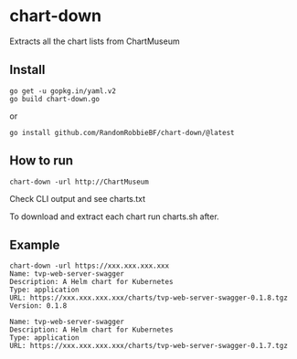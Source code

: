 # chart-down
Extracts all the chart lists from ChartMuseum

Install
----

```
go get -u gopkg.in/yaml.v2
go build chart-down.go
```

or

```
go install github.com/RandomRobbieBF/chart-down/@latest
```


How to run
---

```
chart-down -url http://ChartMuseum
```

Check CLI output and see charts.txt

To download and extract each chart run charts.sh after.


Example
---

```
chart-down -url https://xxx.xxx.xxx.xxx
Name: tvp-web-server-swagger
Description: A Helm chart for Kubernetes
Type: application
URL: https://xxx.xxx.xxx.xxx/charts/tvp-web-server-swagger-0.1.8.tgz
Version: 0.1.8

Name: tvp-web-server-swagger
Description: A Helm chart for Kubernetes
Type: application
URL: https://xxx.xxx.xxx.xxx/charts/tvp-web-server-swagger-0.1.7.tgz

```
